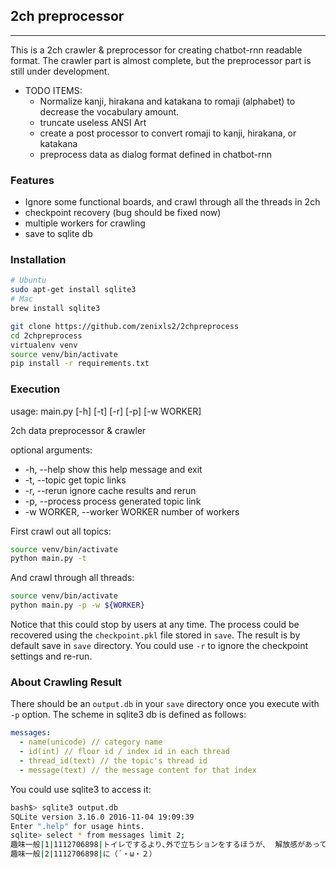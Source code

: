## 2ch preprocessor
------------------
This is a 2ch crawler & preprocessor for creating chatbot-rnn readable format.
The crawler part is almost complete, but the preprocessor part is still under development.
- TODO ITEMS:
  * Normalize kanji, hirakana and katakana to romaji (alphabet) to decrease the vocabulary amount.
  * truncate useless ANSI Art
  * create a post processor to convert romaji to kanji, hirakana, or katakana
  * preprocess data as dialog format defined in chatbot-rnn

### Features
- Ignore some functional boards, and crawl through all the threads in 2ch
- checkpoint recovery (bug should be fixed now)
- multiple workers for crawling
- save to sqlite db

### Installation
```bash
# Ubuntu
sudo apt-get install sqlite3
# Mac
brew install sqlite3

git clone https://github.com/zenixls2/2chpreprocess
cd 2chpreprocess
virtualenv venv
source venv/bin/activate
pip install -r requirements.txt
```

### Execution
usage: main.py [-h] [-t] [-r] [-p] [-w WORKER]

2ch data preprocessor & crawler

optional arguments:
  * -h, --help            show this help message and exit
  * -t, --topic           get topic links
  * -r, --rerun           ignore cache results and rerun
  * -p, --process         process generated topic link
  * -w WORKER, --worker WORKER
                          number of workers

First crawl out all topics:
```bash
source venv/bin/activate
python main.py -t
```

And crawl through all threads:
```bash
source venv/bin/activate
python main.py -p -w ${WORKER}
```
Notice that this could stop by users at any time.
The process could be recovered using the `checkpoint.pkl` file stored in `save`.
The result is by default save in `save` directory.
You could use `-r` to ignore the checkpoint settings and re-run.

### About Crawling Result
There should be an `output.db` in your `save` directory once you execute with `-p` option. The scheme in sqlite3 db is defined as follows:
```yaml
messages:
  - name(unicode) // category name
  - id(int) // floor id / index id in each thread
  - thread_id(text) // the topic's thread id
  - message(text) // the message content for that index
```
You could use sqlite3 to access it:
```bash
bash$> sqlite3 output.db
SQLite version 3.16.0 2016-11-04 19:09:39
Enter ".help" for usage hints.
sqlite> select * from messages limit 2;
趣味一般|1|1112706898|トイレでするより､外で立ちションをするほうが､  解放感があって気持ちがいいですよね｡
趣味一般|2|1112706898|に（´・ω・２）
```
